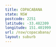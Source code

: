 ```yaml
---
title: COPACABANA
state: NSW
postcode: 2251
latitude: -33.482209
longitude: 151.401999
url: /nsw/copacabana/
layout: suburb
---
```

